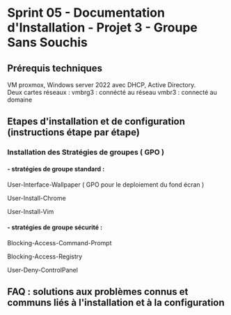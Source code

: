 # Sprint 05 - Documentation d'Installation - Projet 3 - Groupe Sans Souchis

## Prérequis techniques

VM proxmox, Windows server 2022 avec DHCP, Active Directory.    
Deux cartes réseaux : vmbrg3 : connécté au réseau
                      vmbr3 : connecté au domaine

## Etapes d'installation et de configuration (instructions étape par étape)

### Installation des Stratégies de groupes ( GPO )

#### - stratégies de groupe standard :

User-Interface-Wallpaper ( GPO pour le deploiement du fond écran )

User-Install-Chrome

User-Install-Vim


#### - stratégies de groupe sécurité : 

Blocking-Access-Command-Prompt

Blocking-Access-Registry

User-Deny-ControlPanel

## FAQ : solutions aux problèmes connus et communs liés à l'installation et à la configuration
